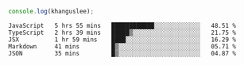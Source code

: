 ```js
console.log(khanguslee);
```

<!--START_SECTION:waka-->
```text
JavaScript   5 hrs 55 mins   ████████████░░░░░░░░░░░░░   48.51 % 
TypeScript   2 hrs 39 mins   █████▒░░░░░░░░░░░░░░░░░░░   21.75 % 
JSX          1 hr 59 mins    ████░░░░░░░░░░░░░░░░░░░░░   16.29 % 
Markdown     41 mins         █▒░░░░░░░░░░░░░░░░░░░░░░░   05.71 % 
JSON         35 mins         █▒░░░░░░░░░░░░░░░░░░░░░░░   04.87 % 
```
<!--END_SECTION:waka-->

<!--
**khanguslee/khanguslee** is a ✨ _special_ ✨ repository because its `README.md` (this file) appears on your GitHub profile.

Here are some ideas to get you started:

- 🔭 I’m currently working on ...
- 🌱 I’m currently learning ...
- 👯 I’m looking to collaborate on ...
- 🤔 I’m looking for help with ...
- 💬 Ask me about ...
- 📫 How to reach me: ...
- 😄 Pronouns: ...
- ⚡ Fun fact: ...
-->
